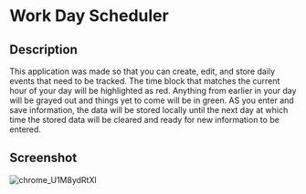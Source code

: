 # Work Day Scheduler

## Description

This application was made so that you can create, edit, and store daily events that need to be tracked. The time block that matches the current hour of your day will be highlighted as red. Anything from earlier in your day will be grayed out and things yet to come will be in green. AS you enter and save information, the data will be stored locally until the next day at which time the stored data will be cleared and ready for new information to be entered. 

## Screenshot

![chrome_U1M8ydRtXl](https://github.com/kmstephens437/05-Work-day-Scheduler/assets/117880816/07058531-5931-4a01-a6b0-329ca11574d6)

